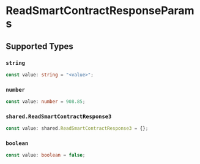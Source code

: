 # ReadSmartContractResponseParams


## Supported Types

### `string`

```typescript
const value: string = "<value>";
```

### `number`

```typescript
const value: number = 908.85;
```

### `shared.ReadSmartContractResponse3`

```typescript
const value: shared.ReadSmartContractResponse3 = {};
```

### `boolean`

```typescript
const value: boolean = false;
```

